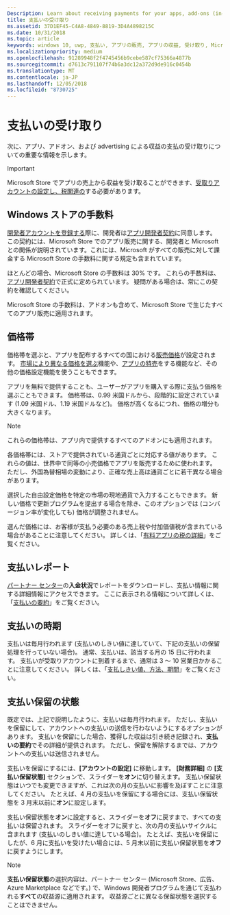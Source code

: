 ```yaml
---
Description: Learn about receiving payments for your apps, add-ons (in-app products), and advertising earnings.
title: 支払いの受け取り
ms.assetid: 37D1EF45-C4A8-4849-8819-3D4A4898215C
ms.date: 10/31/2018
ms.topic: article
keywords: windows 10, uwp, 支払い, アプリの販売, アプリの収益, 受け取り, Microsoft Store の手数料, 支払い保留, パーセント
ms.localizationpriority: medium
ms.openlocfilehash: 91289948f2f4745456b9cebe587cf75366a4877b
ms.sourcegitcommit: d7613c791107f74b6a3dc12a372d9de916c0454b
ms.translationtype: MT
ms.contentlocale: ja-JP
ms.lasthandoff: 12/05/2018
ms.locfileid: "8730725"
---
```

# <a name="getting-paid"></a>支払いの受け取り
次に、アプリ、アドオン、および advertising による収益の支払の受け取りについての重要な情報を示します。

> [!IMPORTANT]
> Microsoft Store でアプリの売上から収益を受け取ることができます、[受取りアカウントの設定し、税関連の](setting-up-your-payout-account-and-tax-forms.md)する必要があります。

## <a name="store-fee"></a>Windows ストアの手数料

[開発者アカウントを登録する](http://go.microsoft.com/fwlink/p/?LinkID=615100)際に、開発者は[アプリ開発者契約](https://docs.microsoft.com/legal/windows/agreements/app-developer-agreement)に同意します。 この契約には、Microsoft Store でのアプリ販売に関する、開発者と Microsoft との関係が説明されています。これには、Microsoft がすべての販売に対して課金する Microsoft Store の手数料に関する規定も含まれています。

ほとんどの場合、Microsoft Store の手数料は 30% です。 これらの手数料は、[アプリ開発者契約](https://docs.microsoft.com/legal/windows/agreements/app-developer-agreement)で正式に定められています。 疑問がある場合は、常にこの契約を確認してください。

Microsoft Store の手数料は、アドオンも含めて、Microsoft Store で生じたすべてのアプリ販売に適用されます。


## <a name="price-tiers"></a>価格帯

価格帯を選ぶと、アプリを配布するすべての国における[販売価格](set-and-schedule-app-pricing.md#base-price)が設定されます。 [市場により異なる価格を選ぶ](set-and-schedule-app-pricing.md#override-base-price-for-specific-markets)機能や、[アプリの特売](put-apps-and-add-ons-on-sale.md)をする機能など、その他の価格設定機能を使うこともできます。

アプリを無料で提供することも、ユーザーがアプリを購入する際に支払う価格を選ぶこともできます。 価格帯は、0.99 米国ドルから、段階的に設定されています (1.09 米国ドル、1.19 米国ドルなど)。 価格が高くなるにつれ、価格の増分も大きくなります。

> [!NOTE] 
> これらの価格帯は、アプリ内で提供するすべてのアドオンにも適用されます。

各価格帯には、ストアで提供されている通貨ごとに対応する値があります。 これらの値は、世界中で同等の小売価格でアプリを販売するために使われます。 ただし、外国為替相場の変動により、正確な売上高は通貨ごとに若干異なる場合があります。

選択した自由設定価格を特定の市場の現地通貨で入力することもできます。 新しい価格で更新プログラムを提出する場合を除き、このオプションでは (コンバージョン率が変化しても) 価格が調整されません。 

選んだ価格には、お客様が支払う必要のある売上税や付加価値税が含まれている場合があることに注意してください。 詳しくは、「[有料アプリの税の詳細](tax-details-for-paid-apps.md)」をご覧ください。


## <a name="payout-reporting"></a>支払いレポート

[パートナー センター](https://partner.microsoft.com/dashboard)の**入金状況**でレポートをダウンロードし、支払い情報に関する詳細情報にアクセスできます。 ここに表示される情報について詳しくは、「[支払いの要約](payout-summary.md)」をご覧ください。


## <a name="payout-timeframe"></a>支払いの時期

支払いは毎月行われます (支払いのしきい値に達していて、下記の支払いの保留処理を行っていない場合)。 通常、支払いは、該当する月の 15 日に行われます。 支払いが受取りアカウントに到着するまで、通常は 3 ～ 10 営業日かかることに注意してください。 詳しくは、「[支払しきい値、方法、期間](payment-thresholds-methods-and-timeframes.md)」をご覧ください。


##  <a name="payout-hold-status"></a>支払い保留の状態

既定では、上記で説明したように、支払いは毎月行われます。 ただし、支払いを保留にして、アカウントへの支払いの送信を行わないようにするオプションがあります。 支払いを保留にした場合、獲得した収益は引き続き記録され、**支払いの要約**でその詳細が提供されます。 ただし、保留を解除するまでは、アカウントへの支払いは送信されません。 

支払いを保留にするには、**[アカウントの設定]** に移動します。 **[財務詳細]** の **[支払い保留状態]** セクションで、スライダーを**オン**に切り替えます。 支払い保留状態はいつでも変更できますが、これは次の月の支払いに影響を及ぼすことに注意してください。 たとえば、4 月の支払いを保留にする場合には、支払い保留状態を 3 月末以前に**オン**に設定します。

支払い保留状態を**オン**に設定すると、スライダーを**オフ**に戻すまで、すべての支払いは保留されます。 スライダーをオフに戻すと、次の月の支払いサイクルに含まれます (支払いのしきい値に達している場合)。 たとえば、支払いを保留にしたが、6 月に支払いを受けたい場合には、5 月末以前に支払い保留状態を**オフ**に戻すようにします。

> [!NOTE]
> **支払い保留状態**の選択内容は、パートナー センター (Microsoft Store、広告、Azure Marketplace などです。) で、Windows 開発者プログラムを通じて支払われる**すべて**の収益源に適用されます。 収益源ごとに異なる保留状態を選択することはできません。


 

 





